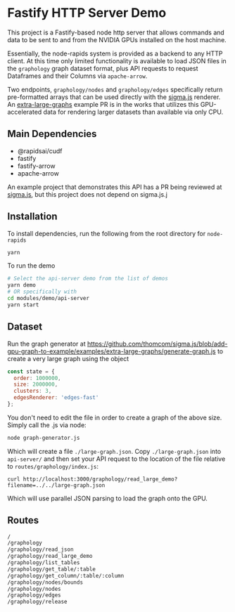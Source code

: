 # Fastify HTTP Server Demo

This project is a Fastify-based node http server that allows
commands and data to be sent to and from the NVIDIA GPUs installed
on the host machine.

Essentially, the node-rapids system is provided as a backend to any
HTTP client. At this time only limited functionality is available to
load JSON files in the `graphology` graph dataset format, plus API
requests to request Dataframes and their Columns via `apache-arrow`.

Two endpoints, `graphology/nodes` and `graphology/edges` specifically
return pre-formatted arrays that can be used directly with the
[sigma.js](https://github.com/jacomyal/sigma.js) renderer. An
[extra-large-graphs](https://github.com/jacomyal/sigma.js/pull/1252) example PR is in the works
that utilizes this GPU-accelerated data for rendering larger datasets
than available via only CPU.

## Main Dependencies
- @rapidsai/cudf
- fastify
- fastify-arrow
- apache-arrow

An example project that demonstrates this API has a PR being reviewed at [sigma.js](https://github.com/jacomyal/sigma.js),
but this project does not depend on sigma.js.j

## Installation

To install dependencies, run the following from the root directory for `node-rapids`

```bash
yarn
```

To run the demo
```bash
# Select the api-server demo from the list of demos
yarn demo
# OR specifically with
cd modules/demo/api-server
yarn start
```

## Dataset

Run the graph generator at https://github.com/thomcom/sigma.js/blob/add-gpu-graph-to-example/examples/extra-large-graphs/generate-graph.js
to create a very large graph using the object

```js
const state = {
  order: 1000000,
  size: 2000000,
  clusters: 3,
  edgesRenderer: 'edges-fast'
};
```

You don't need to edit the file in order to create a graph of the above size. Simply call the .js via node:

```bash
node graph-generator.js
```

Which will create a file `./large-graph.json`. Copy `./large-graph.json` into `api-server/` and then set your
API request to the location of the file relative to `routes/graphology/index.js`:

```
curl http://localhost:3000/graphology/read_large_demo?filename=../../large-graph.json
```

Which will use parallel JSON parsing to load the graph onto the GPU.

## Routes

```txt
/
/graphology
/graphology/read_json
/graphology/read_large_demo
/graphology/list_tables
/graphology/get_table/:table
/graphology/get_column/:table/:column
/graphology/nodes/bounds
/graphology/nodes
/graphology/edges
/graphology/release
